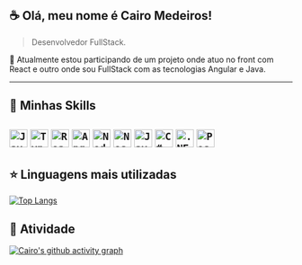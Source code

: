 ## :coffee: Olá, meu nome é <strong>Cairo Medeiros!</strong>

> Desenvolvedor FullStack.

🔭 Atualmente estou participando de um projeto onde atuo no front com React e outro onde sou FullStack com as tecnologias Angular e Java.


----

## 🚀 Minhas Skills

<code><img height="32" src="https://img.shields.io/badge/JavaScript-323330?style=for-the-badge&logo=javascript&logoColor=F7DF1E" alt="Javascript"/></code>
<code><img height="32" src="https://img.shields.io/badge/TypeScript-007ACC?style=for-the-badge&logo=typescript&logoColor=white" alt="Typescript"/></code>
<code><img height="32" src="https://img.shields.io/badge/React-20232A?style=for-the-badge&logo=react&logoColor=61DAFB" alt="React"/></code>
<code><img height="32" src="https://img.shields.io/badge/Angular-DD0031?style=for-the-badge&logo=angular&logoColor=white" alt="Angular"/></code>
<code><img height="32" src="https://img.shields.io/badge/Node.js-339933?style=for-the-badge&logo=nodedotjs&logoColor=white" alt="Nodejs"/></code>
<code><img height="32" src="https://img.shields.io/badge/nestjs-E0234E?style=for-the-badge&logo=nestjs&logoColor=white" alt="NestJS"/></code>
<code><img height="32" src="https://img.shields.io/badge/Java-ED8B00?style=for-the-badge&logo=java&logoColor=white" alt="Java"/></code>
<code><img height="32" src="https://img.shields.io/badge/C%23-239120?style=for-the-badge&logo=c-sharp&logoColor=white" alt="C#"/></code>
<code><img height="32" src="https://img.shields.io/badge/.NET-512BD4?style=for-the-badge&logo=dotnet&logoColor=white" alt=".NET"/></code>
<code><img height="32" src="https://img.shields.io/badge/PostgreSQL-316192?style=for-the-badge&logo=postgresql&logoColor=white" alt="PostegreSQL"/></code>
---

## ⭐ Linguagens mais utilizadas
[![Top Langs](https://github-readme-stats.vercel.app/api/top-langs/?username=cairomedeiros&layout=compact)](https://github.com/anuraghazra/github-readme-stats)

## :robot: Atividade
[![Cairo's github activity graph](https://github-readme-activity-graph.cyclic.app/graph?username=cairomedeiros&theme=tokyo-night)](https://github.com/cairomedeiros/github-readme-activity-graph)
